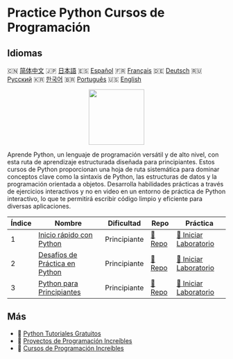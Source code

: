 # Practice Python Cursos de Programación

## Idiomas

🇨🇳 [简体中文](README_zh.md) 🇯🇵 [日本語](README_ja.md) 🇪🇸 [Español](README_es.md) 🇫🇷 [Français](README_fr.md) 🇩🇪 [Deutsch](README_de.md) 🇷🇺 [Русский](README_ru.md) 🇰🇷 [한국어](README_ko.md) 🇧🇷 [Português](README_pt.md) 🇺🇸 [English](README.md) 

<div align="center">
<img width="128px" src="https://file.labex.io/path/E4pVLzVNCjyM.png">
</div>

Aprende Python, un lenguaje de programación versátil y de alto nivel, con esta ruta de aprendizaje estructurada diseñada para principiantes. Estos cursos de Python proporcionan una hoja de ruta sistemática para dominar conceptos clave como la sintaxis de Python, las estructuras de datos y la programación orientada a objetos. Desarrolla habilidades prácticas a través de ejercicios interactivos y no en video en un entorno de práctica de Python interactivo, lo que te permitirá escribir código limpio y eficiente para diversas aplicaciones.

|   Índice | Nombre                                                                                   | Dificultad   | Repo                                                                | Práctica                                                                         |
|----------|------------------------------------------------------------------------------------------|--------------|---------------------------------------------------------------------|----------------------------------------------------------------------------------|
|        1 | [Inicio rápido con Python](https://labex.io/es/courses/quick-start-with-python)          | Principiante | [🔗 Repo](https://github.com/labex-labs/quick-start-with-python)    | [🚀 Iniciar Laboratorio](https://labex.io/es/courses/quick-start-with-python)    |
|        2 | [Desafíos de Práctica en Python](https://labex.io/es/courses/python-practice-challenges) | Principiante | [🔗 Repo](https://github.com/labex-labs/python-practice-challenges) | [🚀 Iniciar Laboratorio](https://labex.io/es/courses/python-practice-challenges) |
|        3 | [Python para Principiantes](https://labex.io/es/courses/python-for-beginners)            | Principiante | [🔗 Repo](https://github.com/labex-labs/python-for-beginners)       | [🚀 Iniciar Laboratorio](https://labex.io/es/courses/python-for-beginners)       |

## Más

- 🔗 [Python Tutoriales Gratuitos](https://github.com/labex-labs/python-free-tutorials)
- 🔗 [Proyectos de Programación Increíbles](https://github.com/labex-labs/awesome-programming-projects)
- 🔗 [Cursos de Programación Increíbles](https://github.com/labex-labs/awesome-programming-courses)

